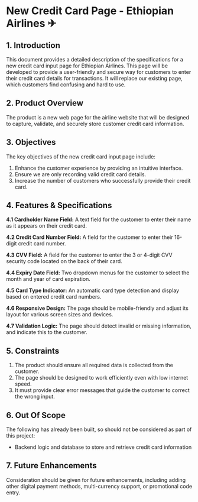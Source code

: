 # New Credit Card Page - Ethiopian Airlines ✈

## 1. Introduction

This document provides a detailed description of the specifications for a new credit card input page for Ethiopian Airlines. This page will be developed to provide a user-friendly and secure way for customers to enter their credit card details for transactions. It will replace our existing page, which customers find confusing and hard to use.

## 2. Product Overview

The product is a new web page for the airline website that will be designed to capture, validate, and securely store customer credit card information. 

## 3. Objectives

The key objectives of the new credit card input page include:

1. Enhance the customer experience by providing an intuitive interface.
2. Ensure we are only recording valid credit card details.
3. Increase the number of customers who successfully provide their credit card.

## 4. Features & Specifications

**4.1 Cardholder Name Field:** A text field for the customer to enter their name as it appears on their credit card.

**4.2 Credit Card Number Field:** A field for the customer to enter their 16-digit credit card number.

**4.3 CVV Field:** A field for the customer to enter the 3 or 4-digit CVV security code located on the back of their card.

**4.4 Expiry Date Field:** Two dropdown menus for the customer to select the month and year of card expiration.

**4.5 Card Type Indicator:** An automatic card type detection and display based on entered credit card numbers.

**4.6 Responsive Design:** The page should be mobile-friendly and adjust its layout for various screen sizes and devices.

**4.7 Validation Logic:** The page should detect invalid or missing information, and indicate this to the customer.

## 5. Constraints

1. The product should ensure all required data is collected from the customer.
2. The page should be designed to work efficiently even with low internet speed.
3. It must provide clear error messages that guide the customer to correct the wrong input.

## 6. Out Of Scope

The following has already been built, so should not be considered as part of this project:

- Backend logic and database to store and retrieve credit card information

## 7. Future Enhancements

Consideration should be given for future enhancements, including adding other digital payment methods, multi-currency support, or promotional code entry.
